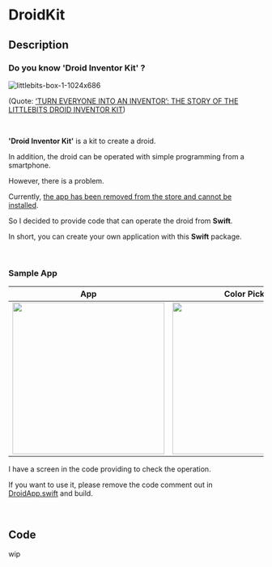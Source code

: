 # DroidKit

## Description

### Do you know **'Droid Inventor Kit'** ?

![littlebits-box-1-1024x686](https://user-images.githubusercontent.com/24838521/190877953-560dd403-e13f-4e0d-a3af-90ebd0cf1393.jpeg)


(Quote: [‘TURN EVERYONE INTO AN INVENTOR’: THE STORY OF THE LITTLEBITS DROID INVENTOR KIT](https://www.starwars.com/news/turn-everyone-into-an-inventor-the-story-of-the-littlebits-droid-inventor-kit))

<br>

**'Droid Inventor Kit'** is a kit to create a droid. 

In addition, the droid can be operated with simple programming from a smartphone.

However, there is a problem. 

Currently, [the app has been removed from the store and cannot be installed](https://community.sphero.com/t/droid-inventor-kit-app-gone-from-play-app-store/2783).

So I decided to provide code that can operate the droid from **Swift**.

In short, you can create your own application with this **Swift** package.

<br>

### Sample App

|App|Color Picker|Sound Menu|
|:---:|:---:|:---:|
|<img src="https://user-images.githubusercontent.com/24838521/190878634-ed828063-3215-4d18-9ce6-9493b13994e8.png" width=300>|<img src="https://user-images.githubusercontent.com/24838521/190878637-d149a8e2-14af-4622-80a2-54e416aa2959.png" width=300>|<img src="https://user-images.githubusercontent.com/24838521/190878640-acd9968e-4a0d-4a8d-93eb-ae166510b08c.png" width=300>|

I have a screen in the code providing to check the operation.

If you want to use it, please remove the code comment out in [DroidApp.swift](https://github.com/crane-hiromu/DroidKit/blob/main/DroidKit/Screen/DroidApp.swift) and build.

<br>

## Code

wip
